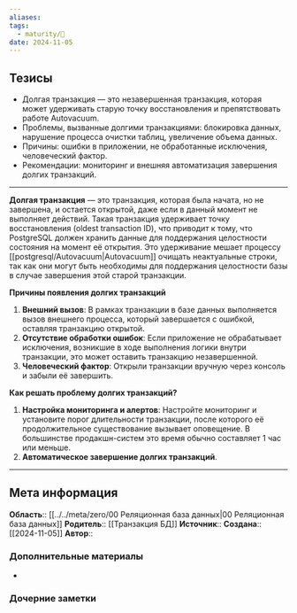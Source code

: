 ```yaml
---
aliases: 
tags:
  - maturity/🌱
date: 2024-11-05
---
```

## Тезисы
- Долгая транзакция — это незавершенная транзакция, которая может удерживать старую точку восстановления и препятствовать работе Autovacuum.
- Проблемы, вызванные долгими транзакциями: блокировка данных, нарушение процесса очистки таблиц, увеличение объема данных.
- Причины: ошибки в приложении, не обработанные исключения, человеческий фактор.
- Рекомендации: мониторинг и внешняя автоматизация завершения долгих транзакций.
***
**Долгая транзакция** — это транзакция, которая была начата, но не завершена, и остается открытой, даже если в данный момент не выполняет действий. Такая транзакция удерживает точку восстановления (oldest transaction ID), что приводит к тому, что PostgreSQL должен хранить данные для поддержания целостности состояния на момент её открытия. Это удерживание мешает процессу [[postgresql/Autovacuum|Autovacuum]] очищать неактуальные строки, так как они могут быть необходимы для поддержания целостности базы в случае завершения этой старой транзакции.

**Причины появления долгих транзакций**
1. **Внешний вызов**: В рамках транзакции в базе данных выполняется вызов внешнего процесса, который завершается с ошибкой, оставляя транзакцию открытой.
2. **Отсутствие обработки ошибок**: Если приложение не обрабатывает исключения, возникшие в ходе выполнения логики внутри транзакции, это может оставить транзакцию незавершенной.
3. **Человеческий фактор**: Открыли транзакции вручную через консоль и забыли её завершить.

**Как решать проблему долгих транзакций?**
1. **Настройка мониторинга и алертов**: Настройте мониторинг и установите порог длительности транзакции, после которого её продолжительное существование вызывает оповещение. В большинстве продакшн-систем это время обычно составляет 1 час или меньше.
2. **Автоматическое завершение долгих транзакций**.
***
## Мета информация
**Область**:: [[../../meta/zero/00 Реляционная база данных|00 Реляционная база данных]]
**Родитель**:: [[Транзакция БД]]
**Источник**:: 
**Создана**:: [[2024-11-05]]
**Автор**:: 
### Дополнительные материалы
- 

### Дочерние заметки
<!-- QueryToSerialize: LIST FROM [[]] WHERE contains(Родитель, this.file.link) or contains(parents, this.file.link) -->

